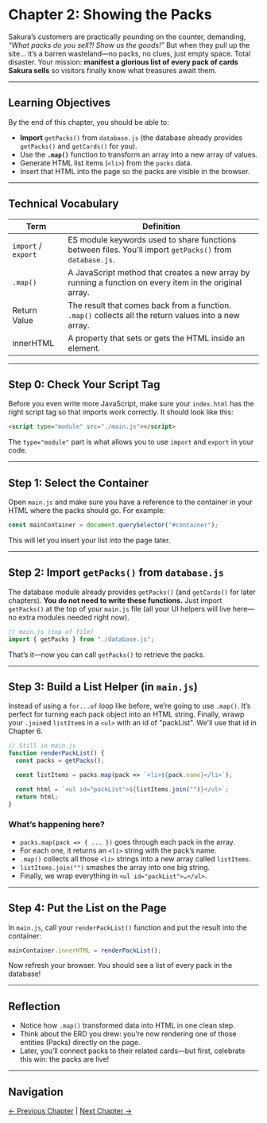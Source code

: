 
# Chapter 2: Showing the Packs

Sakura’s customers are practically pounding on the counter, demanding, *“What packs do you sell?! Show us the goods!”* But when they pull up the site… it’s a barren wasteland—no packs, no clues, just empty space. Total disaster. Your mission: **manifest a glorious list of every pack of cards Sakura sells** so visitors finally know what treasures await them.

---

## Learning Objectives

By the end of this chapter, you should be able to:

* **Import** `getPacks()` from `database.js` (the database already provides `getPacks()` and `getCards()` for you).
* Use the **`.map()`** function to transform an array into a new array of values.
* Generate HTML list items (`<li>`) from the `packs` data.
* Insert that HTML into the page so the packs are visible in the browser.

---

## Technical Vocabulary

| Term                | Definition                                                                                               |
| ------------------- | -------------------------------------------------------------------------------------------------------- |
| `import` / `export` | ES module keywords used to share functions between files. You’ll import `getPacks()` from `database.js`. |
| `.map()`            | A JavaScript method that creates a new array by running a function on every item in the original array.  |
| Return Value        | The result that comes back from a function. `.map()` collects all the return values into a new array.    |
| innerHTML           | A property that sets or gets the HTML inside an element.                                                 |

---

## Step 0: Check Your Script Tag

Before you even write more JavaScript, make sure your `index.html` has the right script tag so that imports work correctly. It should look like this:

```html
<script type="module" src="./main.js"></script>
```

The `type="module"` part is what allows you to use `import` and `export` in your code.

---

## Step 1: Select the Container

Open `main.js` and make sure you have a reference to the container in your HTML where the packs should go. For example:

```js
const mainContainer = document.querySelector("#container");
```

This will let you insert your list into the page later.

---

## Step 2: Import `getPacks()` from `database.js`

The database module already provides `getPacks()` (and `getCards()` for later chapters). **You do not need to write these functions.** Just import `getPacks()` at the top of your `main.js` file (all your UI helpers will live here—no extra modules needed right now).

```js
// main.js (top of file)
import { getPacks } from "./database.js";
```

That’s it—now you can call `getPacks()` to retrieve the packs.

---

## Step 3: Build a List Helper (in `main.js`)

Instead of using a `for...of` loop like before, we’re going to use `.map()`. It’s perfect for turning each pack object into an HTML string. Finally, wrawp your `.join`ed `listItem`s in a `<ul>` with an id of "packList". We'll use that id in Chapter 6.

```js
// Still in main.js
function renderPackList() {
  const packs = getPacks();

  const listItems = packs.map(pack => `<li>${pack.name}</li>`);

  const html = `<ul id="packList">${listItems.join("")}</ul>`;
  return html;
}
```

### What’s happening here?

* `packs.map(pack => { ... })` goes through each pack in the array.
* For each one, it returns an `<li>` string with the pack’s name.
* `.map()` collects all those `<li>` strings into a new array called `listItems`.
* `listItems.join("")` smashes the array into one big string.
* Finally, we wrap everything in `<ul id="packList">…</ul>`.

---

## Step 4: Put the List on the Page

In `main.js`, call your `renderPackList()` function and put the result into the container:

```js
mainContainer.innerHTML = renderPackList();
```

Now refresh your browser. You should see a list of every pack in the database!

---

## Reflection

* Notice how `.map()` transformed data into HTML in one clean step.
* Think about the ERD you drew: you’re now rendering one of those entities (Packs) directly on the page.
* Later, you’ll connect packs to their related cards—but first, celebrate this win: the packs are live!

---

## Navigation

[← Previous Chapter](./sakuras-cards-chapter-1.md) | [Next Chapter →](./sakuras-cards-chapter-3.md)
